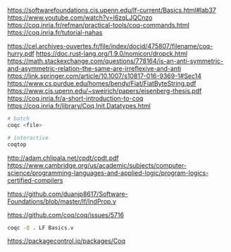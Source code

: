 https://softwarefoundations.cis.upenn.edu/lf-current/Basics.html#lab37
https://www.youtube.com/watch?v=l6zqLJQCnzo
https://coq.inria.fr/refman/practical-tools/coq-commands.html
https://coq.inria.fr/tutorial-nahas

https://cel.archives-ouvertes.fr/file/index/docid/475807/filename/coq-hurry.pdf
https://doc.rust-lang.org/1.9.0/nomicon/dropck.html
https://math.stackexchange.com/questions/778164/is-an-anti-symmetric-and-asymmetric-relation-the-same-are-irreflexive-and-anti
https://link.springer.com/article/10.1007/s10817-016-9369-1#Sec14
https://www.cs.purdue.edu/homes/bendy/Fiat/FiatByteString.pdf
https://www.cis.upenn.edu/~sweirich/papers/eisenberg-thesis.pdf
https://coq.inria.fr/a-short-introduction-to-coq
https://coq.inria.fr/library/Coq.Init.Datatypes.html


```bash
# batch
coqc <file>

# interactive
coqtop
```

http://adam.chlipala.net/cpdt/cpdt.pdf
https://www.cambridge.org/us/academic/subjects/computer-science/programming-languages-and-applied-logic/program-logics-certified-compilers

https://github.com/duanjp8617/Software-Foundations/blob/master/lf/IndProp.v

<!-- https://github.com/SatyendraBanjare/software-foundations -->
<!-- https://github.com/frankYaohua/software-foundations -->

https://github.com/coq/coq/issues/5716

```bash
coqc -Q . LF Basics.v
```

https://packagecontrol.io/packages/Coq


